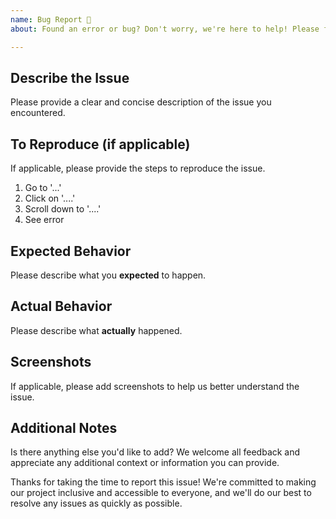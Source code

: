 ```yaml
---
name: Bug Report 🐛
about: Found an error or bug? Don't worry, we're here to help! Please fill out this form to report the issue you encountered.

---
```


## Describe the Issue

Please provide a clear and concise description of the issue you encountered.

## To Reproduce (if applicable)

If applicable, please provide the steps to reproduce the issue.

1. Go to '...'
2. Click on '....'
3. Scroll down to '....'
4. See error

## Expected Behavior

Please describe what you **expected** to happen.

## Actual Behavior

Please describe what **actually** happened.

## Screenshots

If applicable, please add screenshots to help us better understand the issue.

## Additional Notes

Is there anything else you'd like to add? We welcome all feedback and appreciate any additional context or information you can provide.

Thanks for taking the time to report this issue! We're committed to making our project inclusive and accessible to everyone, and we'll do our best to resolve any issues as quickly as possible.

